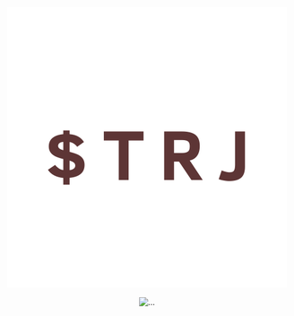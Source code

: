 <p align="center"><img alt="TRJ" src="img/logo.png"></p>
<p align="center"><img alt="..." src="iimg/trojan-separator.png"></p>
